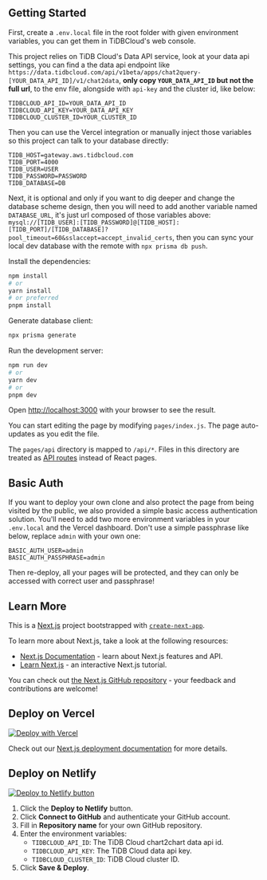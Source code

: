 ## Getting Started

First, create a `.env.local` file in the root folder with given environment variables, you can get them in TiDBCloud's web console.

This project relies on TiDB Cloud's Data API service, look at your data api settings, you can find a the data api endpoint like `https://data.tidbcloud.com/api/v1beta/apps/chat2query-[YOUR_DATA_API_ID]/v1/chat2data`, **only copy `YOUR_DATA_API_ID` but not the full url**, to the env file, alongside with `api-key` and the cluster id, like below:

```env
TIDBCLOUD_API_ID=YOUR_DATA_API_ID
TIDBCLOUD_API_KEY=YOUR_DATA_API_KEY
TIDBCLOUD_CLUSTER_ID=YOUR_CLUSTER_ID
```

Then you can use the Vercel integration or manually inject those variables so this project can talk to your database directly:

```env
TIDB_HOST=gateway.aws.tidbcloud.com
TIDB_PORT=4000
TIDB_USER=USER
TIDB_PASSWORD=PASSWORD
TIDB_DATABASE=DB
```

Next, it is optional and only if you want to dig deeper and change the database scheme design, then you will need to add another variable named `DATABASE_URL`, it's just url composed of those variables above: `mysql://[TIDB_USER]:[TIDB_PASSWORD]@[TIDB_HOST]:[TIDB_PORT]/[TIDB_DATABASE]?pool_timeout=60&sslaccept=accept_invalid_certs`, then you can sync your local dev database with the remote with `npx prisma db push`.

Install the dependencies:

```bash
npm install
# or
yarn install
# or preferred
pnpm install
```

Generate database client:

```bash
npx prisma generate
```

Run the development server:

```bash
npm run dev
# or
yarn dev
# or
pnpm dev
```

Open [http://localhost:3000](http://localhost:3000) with your browser to see the result.

You can start editing the page by modifying `pages/index.js`. The page auto-updates as you edit the file.

The `pages/api` directory is mapped to `/api/*`. Files in this directory are treated as [API routes](https://nextjs.org/docs/api-routes/introduction) instead of React pages.

## Basic Auth

If you want to deploy your own clone and also protect the page from being visited by the public, we also provided a simple basic access authentication solution. You'll need to add two more environment variables in your `.env.local` and the Vercel dashboard. Don't use a simple passphrase like below, replace `admin` with your own one: 

```env
BASIC_AUTH_USER=admin
BASIC_AUTH_PASSPHRASE=admin
```

Then re-deploy, all your pages will be protected, and they can only be accessed with correct user and passphrase!

## Learn More

This is a [Next.js](https://nextjs.org/) project bootstrapped with [`create-next-app`](https://github.com/vercel/next.js/tree/canary/packages/create-next-app).

To learn more about Next.js, take a look at the following resources:

- [Next.js Documentation](https://nextjs.org/docs) - learn about Next.js features and API.
- [Learn Next.js](https://nextjs.org/learn) - an interactive Next.js tutorial.

You can check out [the Next.js GitHub repository](https://github.com/vercel/next.js/) - your feedback and contributions are welcome!

## Deploy on Vercel

[![Deploy with Vercel](https://vercel.com/button)](https://vercel.com/new/clone?repository-url=https%3A%2F%2Fgithub.com%2Ftidbcloud%2Fvercel-fortune500-demo&env=TIDBCLOUD_API_ID,TIDBCLOUD_API_KEY,TIDBCLOUD_CLUSTER_ID&envDescription=You%20can%20get%20them%20in%20the%20setting%20of%20chat2query%20in%20TiDBCloud's%20web%20console)

Check out our [Next.js deployment documentation](https://nextjs.org/docs/deployment) for more details.

## Deploy on Netlify

[![Deploy to Netlify button](https://www.netlify.com/img/deploy/button.svg)](https://app.netlify.com/start/deploy?repository=https://github.com/tidbcloud/vercel-fortune500-demo)

1. Click the **Deploy to Netlify** button.
2. Click **Connect to GitHub** and authenticate your GitHub account.
3. Fill in **Repository name** for your own GitHub repository.
4. Enter the environment variables:
    - `TIDBCLOUD_API_ID`: The TiDB Cloud chart2chart data api id.
    - `TIDBCLOUD_API_KEY`: The TiDB Cloud data api key.
    - `TIDBCLOUD_CLUSTER_ID`: TiDB Cloud cluster ID.
5. Click **Save & Deploy**.

